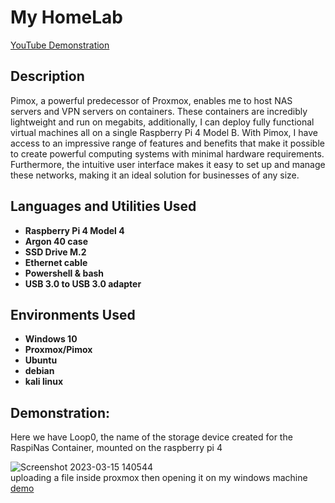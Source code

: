 <h1>My HomeLab</h1>

[YouTube Demonstration]()

<h2>Description</h2>
Pimox, a powerful predecessor of Proxmox, enables me to host NAS servers and VPN servers on containers. These containers are incredibly lightweight and run on megabits, additionally, I can deploy fully functional virtual machines all on a single Raspberry Pi 4 Model B. With Pimox, I have access to an impressive range of features and benefits that make it possible to create powerful computing systems with minimal hardware requirements. Furthermore, the intuitive user interface makes it easy to set up and manage these networks, making it an ideal solution for businesses of any size.
<br />


<h2>Languages and Utilities Used</h2>

- <b>Raspberry Pi 4 Model 4</b> 
- <b>Argon 40 case</b>
- <b>SSD Drive M.2</b>
- <b>Ethernet cable</b>
- <b>Powershell & bash</b>
- <b>USB 3.0 to USB 3.0 adapter</b>

<h2>Environments Used</h2>

- <b>Windows 10</b> 
- <b>Proxmox/Pimox</b>
- <b>Ubuntu</b>
- <b>debian</b>
- <b>kali linux</b>

<h2>Demonstration:</h2>


<p>
Here we have Loop0, the name of the storage device created for the RaspiNas Container, mounted on the raspberry pi 4<br/>

 ![Screenshot 2023-03-15 140544](https://user-images.githubusercontent.com/125524019/225442402-a1232784-61ec-4cec-958e-f58d9c699b82.png)
 <br/>
 uploading a file inside proxmox then opening it on my windows machine<br/>
 [demo](https://user-images.githubusercontent.com/125524019/225492487-2d52eea5-9cb5-411f-9a83-7b177a60262e.mp4)
</p>



<!--
 ```diff
- text in red
+ text in green
! text in orange
# text in gray
@@ text in purple (and bold)@@
```
--!>
